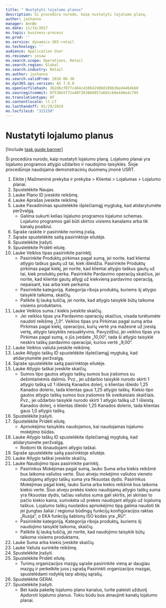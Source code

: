 ```yaml
---
title: " Nustatyti lojalumo planus"
description: Ši procedūra nurodo, kaip nustatyti lojalumo planą.
author: jashanno
manager: AnnBe
ms.date: 11/14/2017
ms.topic: business-process
ms.prod: ''
ms.service: dynamics-365-retail
ms.technology: ''
audience: Application User
ms.reviewer: josaw
ms.search.scope: Operations, Retail
ms.search.region: Global
ms.search.industry: Retail
ms.author: jashanno
ms.search.validFrom: 2016-06-30
ms.dyn365.ops.version: AX 7.0.0
ms.openlocfilehash: 362d6cf877c484c438641980d109b3bed4464b68
ms.sourcegitcommit: 0f530e5f72a40f383868957a6b5cb0e446e4c795
ms.translationtype: HT
ms.contentlocale: lt-LT
ms.lasthandoff: 01/29/2019
ms.locfileid: "315158"
---
```

# <a name="define-loyalty-schemes"></a> Nustatyti lojalumo planus

[!include [task guide banner](../includes/task-guide-banner.md)]

Ši procedūra nurodo, kaip nustatyti lojalumo planą. Lojalumo planai yra lojalumo programos atlygio uždarbio ir naudojimo taisyklės. Šioje procedūroje naudojama demonstracinių duomenų įmonė USRT.

1. Eikite į Mažmeninė prekyba ir prekyba > Klientai > Lojalumas > Lojalumo planai.
2. Spustelėkite Naujas.
3. Lauke Plano ID įveskite reikšmę.
4. Lauke Aprašas įveskite reikšmę.
5. Lauke Pavadinimas spustelėkite išplečiamąjį mygtuką, kad atidarytumėte peržvalgą.
    * Galima sukurti kelias lojalumo programos lojalumo schemas. Lojalumo programos gali būti skirtos visiems kanalams arba tik kanalų poaibiui.  
6. Sąraše raskite ir pasirinkite norimą įrašą.
7. Sąraše spustelėkite saitą pasirinktoje eilutėje.
8. Spustelėkite Įrašyti.
9. Spustelėkite Pridėti eilutę.
10. Lauke Veiklos tipas pasirinkite parinktį.
    * Pasirinkite Produktų pirkimas pagal sumą, jei norite, kad klientai atlygio taškus gautų už tai, kiek išleidžia. Pasirinkite Produktų pirkimas pagal kiekį, jei norite, kad klientai atlygio taškus gautų už tai, kiek produktų perka.  Pasirinkite Pardavimo operacijų skaičius, jei norite, kad klientai gautų atlygį už kiekvieną pardavimo operaciją, nepaisant, kas arba kiek perkama.  
    * Pasirinkite kategoriją. Kategorija riboja produktų, kuriems šį atlygio taisyklė taikoma, skaičių.  
    * Palikite šį lauką tuščią, jei norite, kad atlygio taisyklė būtų taikoma visiems produktams.  
11. Lauke Veiklos suma / kiekis įveskite skaičių.
    *  Jei veiklos tipas yra Pardavimo operacijų skaičius, visada turėtumėte naudoti reikšmę „1,0“. Veiklos tipas yra Pirkimas pagal sumą arba Pirkimas pagal kiekį, operacijos, kurių vertė yra mažesnė už įvestą vertę, atlygio taisyklės nesuaktyvins. Pavyzdžiui, jei veiklos tipas yra Pirkimas pagal sumą, o jūs įvedate „10,00“, tada ši atlygio taisyklė neskirs taškų pardavimo operacijai, kurios vertė „9,00“.  
12. Lauke Veiklos valiuta įveskite reikšmę.
13. Lauke Atlygio taškų ID spustelėkite išplečiamąjį mygtuką, kad atidarytumėte peržvalgą.
14. Sąraše spustelėkite saitą pasirinktoje eilutėje.
15. Lauke Atlygio taškai įveskite skaičių.
    * Sumos tipo gautos atlygio taškų sumos bus įrašomos su dešimtainėmis dalimis. Pvz., jei uždarbio taisyklė nurodo skirti 1 atlygio tašką už 1 išleistą Kanados dolerį, o klientas išleido 1,25 Kanados dolerio, tada klientas gaus 1,25 atlygio taškų. Kiekio tipo gautos atlygio taškų sumos bus įrašomos tik sveikaisiais skaičiais. Pvz., jei uždarbio taisyklė nurodo skirti 1 atlygio tašką už 1 išleistą Kanados dolerį, o klientas išleido 1,25 Kanados dolerio, tada klientas gaus 1,0 atlygio taškų.  
16. Spustelėkite Įrašyti.
17. Spustelėkite Pridėti eilutę.
    * Apmokėjimo taisyklės naudojamos, kai naudojamas lojalumo mokėjimo būdas.  
18. Lauke Atlygio taškų ID spustelėkite išplečiamąjį mygtuką, kad atidarytumėte peržvalgą.
    * Rodomi tik išnaudojami atlygio taškai.  
19. Sąraše spustelėkite saitą pasirinktoje eilutėje.
20. Lauke Atlygio taškai įveskite skaičių.
21. Lauke Naudojimo tipas pasirinkite parinktį.
    * Pasirinkus Mokėjimas pagal sumą, lauko Suma arba kiekis reikšmė bus laikoma valiutos verte. Šiuo atveju mokėjimo valiutos vieneto naudojamų atlygio taškų suma yra fiksuotas dydis. Pasirinkus Mokėjimas pagal kiekį, lauko Suma arba kiekis reikšmė bus laikoma kiekio verte. Šiuo atveju prekės kiekio naudojamų atlygio taškų suma yra fiksuotas dydis, tačiau valiutos suma gali skirtis, jei skiriasi to pačio kiekio kaina, sumokėta už prekes naudojant atlygio už lojalumą taškus. Lojalumo taškų nuolaidos apmokėjimo tipą galima naudoti tik jei įjungtas šaliai / regionui būdingų funkcijų konfigūracijos raktas „Rusija“, o EKA funkcijų šablonų ISO kodas yra „RU“.  
    * Pasirinkite kategoriją. Kategorija riboja produktų, kuriems šį naudojimo taisyklė taikoma, skaičių.  
    * Palikite šį lauką tuščią, jei norite, kad naudojimo taisyklė būtų taikoma visiems produktams.  
22. Lauke Suma arba kiekis įveskite skaičių.
23. Lauke Valiuta surinkite reikšmę.
24. Spustelėkite Įrašyti.
25. Spustelėkite Pridėti eilutę.
    * Turimų organizacijos mazgų sąraše pasirinkite vieną ar daugiau mazgų ir perkelkite juos į sąrašą Pasirinkti organizacijos mazgai, spustelėdami rodyklę tarp abiejų sąrašų.  
26. Spustelėkite GERAI.
27. Spustelėkite Įrašyti.
    * Bet kada pakeitę lojalumo plano kanalus, turite paleisti užduotį Apdoroti lojalumo planus. Tokiu būdu bus atnaujinti kanalų lojalumo planai.  

